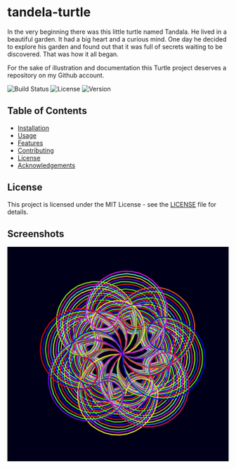 # tandela-turtle

In the very beginning there was this little turtle named Tandala. He lived in a beautiful garden. It had a big heart and a curious mind. One day he decided to explore his garden and found out that it was full of secrets waiting to be discovered. That was how it all began.

For the sake of illustration and documentation this Turtle project deserves a repository on my Github account.

![Build Status](https://img.shields.io/badge/build-passing-brightgreen)
![License](https://img.shields.io/badge/license-MIT-blue.svg)
![Version](https://img.shields.io/badge/version-1.0.0-orange)

## Table of Contents
- [Installation](#installation)
- [Usage](#usage)
- [Features](#features)
- [Contributing](#contributing)
- [License](#license)
- [Acknowledgements](#acknowledgements)

## License

This project is licensed under the MIT License - see the [LICENSE](LICENSE) file for details.

## Screenshots

![Screenshot](./Tandala.jpg)
